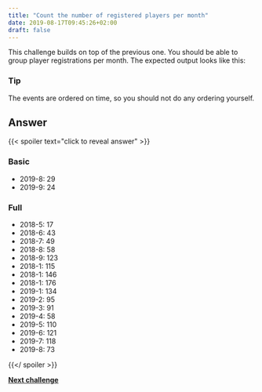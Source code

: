 ```yaml
---
title: "Count the number of registered players per month"
date: 2019-08-17T09:45:26+02:00
draft: false
---
```


This challenge builds on top of the previous one. You should be able to group player registrations per month. The expected output looks like this:


### Tip

The events are ordered on time, so you should not do any ordering yourself.

## Answer

{{< spoiler text="click to reveal answer" >}}

### Basic

* 2019-8: 29
* 2019-9: 24

### Full

* 2018-5: 17
* 2018-6: 43
* 2018-7: 49
* 2018-8: 58
* 2018-9: 123
* 2018-1: 115
* 2018-1: 146
* 2018-1: 176
* 2019-1: 134
* 2019-2: 95
* 2019-3: 91
* 2019-4: 58
* 2019-5: 110
* 2019-6: 121
* 2019-7: 118
* 2019-8: 73

{{</ spoiler >}}

**[Next challenge](/challenge/find_inactive_players)**


